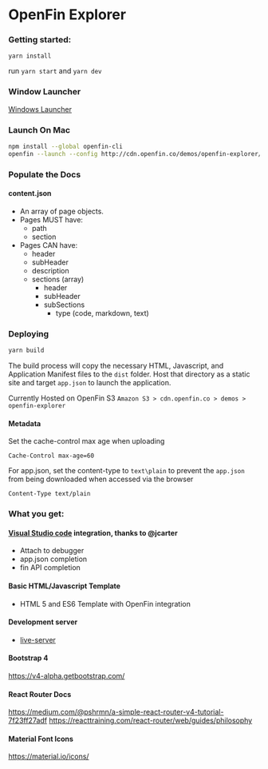 # OpenFin Explorer

### Getting started:

`yarn install`

run `yarn start` and `yarn dev`

### Window Launcher

[Windows Launcher](https://dl.openfin.co/services/download?fileName=OpenFinExplorer&config=http://cdn.openfin.co/demos/openfin-explorer/app.json)

### Launch On Mac

```bash
npm install --global openfin-cli
openfin --launch --config http://cdn.openfin.co/demos/openfin-explorer/app.json
```

### Populate the Docs

#### content.json

- An array of page objects.
- Pages MUST have:
	- path
	- section
- Pages CAN have:
	- header
	- subHeader
	- description
	- sections (array)
		- header
		- subHeader
		- subSections
			- type (code, markdown, text)

### Deploying

```bash
yarn build
```

The build process will copy the necessary HTML, Javascript, and Application Manifest files to the `dist` folder. Host that directory as a static site and target `app.json` to launch the application.

Currently Hosted on OpenFin S3
`Amazon S3 > cdn.openfin.co > demos > openfin-explorer`

#### Metadata
Set the cache-control max age when uploading
```
Cache-Control max-age=60
```
For app.json, set the content-type to `text\plain` to prevent the `app.json` from being downloaded when accessed via the browser
```
Content-Type text/plain
```

### What you get:

#### [Visual Studio code](https://code.visualstudio.com/) integration, thanks to @jcarter

* Attach to debugger
* app.json completion
* fin API completion

#### Basic HTML/Javascript Template

* HTML 5 and ES6 Template with OpenFin integration

#### Development server

* [live-server](https://www.npmjs.com/package/live-server)

#### Bootstrap 4

https://v4-alpha.getbootstrap.com/

#### React Router Docs

https://medium.com/@pshrmn/a-simple-react-router-v4-tutorial-7f23ff27adf
https://reacttraining.com/react-router/web/guides/philosophy

#### Material Font Icons

https://material.io/icons/
